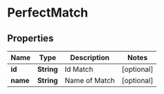 
# PerfectMatch

## Properties
Name | Type | Description | Notes
------------ | ------------- | ------------- | -------------
**id** | **String** | Id Match |  [optional]
**name** | **String** | Name of Match |  [optional]



